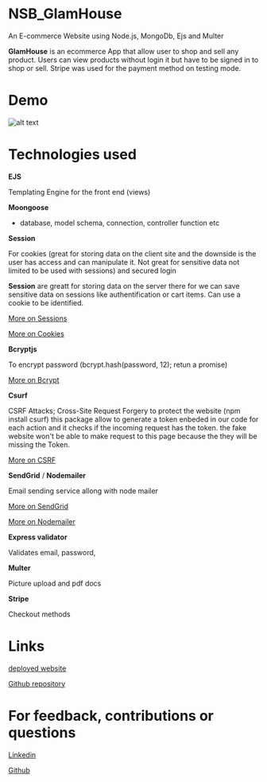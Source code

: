 # NSB_GlamHouse

An E-commerce Website using Node.js, MongoDb, Ejs and Multer

**GlamHouse** is an ecommerce App that allow user to shop and sell any product. Users can view products without login it but have to be signed in to shop or sell. Stripe was used for the payment method on testing mode.

# Demo

![alt text](Demo.gif)

# Technologies used

**EJS**

Templating Engine for the front end (views)

**Moongoose**

- database, model schema, connection, controller function etc

**Session**

For cookies (great for storing data on the client site and the downside is the user has access and can manipulate it. Not great for sensitive data not limited to be used with sessions) and secured login

**Session** are greatt for storing data on the server there for we can save sensitive data on sessions like authentification or cart items. Can use a cookie to be identified.

[More on Sessions](https://www.quora.com/What-is-a-session-in-a-Web-Application)

[More on Cookies](https://developer.mozilla.org/en-US/docs/Web/HTTP/Cookies)

**Bcryptjs**

To encrypt password (bcrypt.hash(password, 12); retun a promise)

[More on Bcrypt](https://github.com/dcodeIO/bcrypt.js)

**Csurf**

CSRF Attacks; Cross-Site Request Forgery to protect the website (npm install csurf) this package allow to generate a token enbeded in our code for each action and it checks if the incoming request has the token. the fake website won't be able to make request to this page because the they will be missing the Token.

[More on CSRF](https://www.acunetix.com/websitesecurity/csrf-attacks/)

**SendGrid** / **Nodemailer**

Email sending service allong with node mailer

[More on SendGrid](https://nodemailer.com/about/)

[More on Nodemailer](https://www.acunetix.com/websitesecurity/csrf-attacks/)

**Express validator**

Validates email, password,

**Multer**

Picture upload and pdf docs

**Stripe**

Checkout methods

# Links

[deployed website](https://limitless-citadel-93108.herokuapp.com/)

[Github repository](https://github.com/Snubia/NSB_GlamHouse.git)

# For feedback, contributions or questions

[Linkedin](https://www.linkedin.com/in/sandrine-nubia-975aa2172/)

[Github](https://github.com/Snubia)

